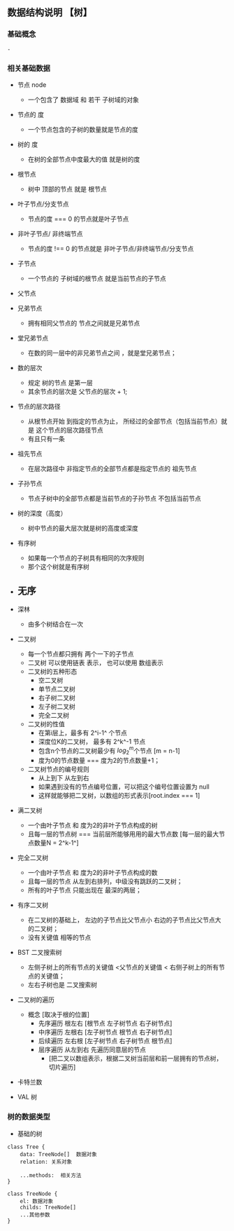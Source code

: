 ## 数据结构说明 【树】

### 基础概念
    - 

### 相关基础数据

- 节点 node
    - 一个包含了 数据域 和 若干 子树域的对象

- 节点的 度
    - 一个节点包含的子树的数量就是节点的度

- 树的 度
    - 在树的全部节点中度最大的值 就是树的度

- 根节点
    - 树中 顶部的节点 就是 根节点

- 叶子节点/分支节点
    - 节点的度 === 0 的节点就是叶子节点

- 非叶子节点/ 非终端节点
    - 节点的度 !== 0 的节点就是 非叶子节点/非终端节点/分支节点

- 子节点
    - 一个节点的 子树域的根节点 就是当前节点的子节点

- 父节点

- 兄弟节点
    - 拥有相同父节点的 节点之间就是兄弟节点

- 堂兄弟节点
    - 在数的同一层中的非兄弟节点之间 ，就是堂兄弟节点；

- 数的层次
    - 规定 树的节点 是第一层
    - 其余节点的层次是 父节点的层次 + 1;


- 节点的层次路径
    - 从根节点开始 到指定的节点为止， 所经过的全部节点（包括当前节点）就是 这个节点的层次路径节点
    - 有且只有一条

- 祖先节点
    - 在层次路径中 非指定节点的全部节点都是指定节点的 祖先节点  

- 子孙节点
    - 节点子树中的全部节点都是当前节点的子孙节点 不包括当前节点  

- 树的深度（高度）
    - 树中节点的最大层次就是树的高度或深度

- 有序树
    - 如果每一个节点的子树具有相同的次序规则
    - 那个这个树就是有序树

- 无序
    - 

- 深林
    - 由多个树结合在一次

- 二叉树
    - 每一个节点都只拥有 两个一下的子节点
    - 二叉树 可以使用链表 表示， 也可以使用 数组表示
    - 二叉树的五种形态
        - 空二叉树
        - 单节点二叉树
        - 右子树二叉树
        - 左子树二叉树
        - 完全二叉树
    - 二叉树的性值
        - 在第i层上，最多有 2^i-1^ 个节点
        - 深度位K的二叉树， 最多有 2^k^-1 节点
        - 包含n个节点的二叉树最少有 $log_2^m$个节点 [m = n-1] 
        - 度为0的节点数量 === 度为2的节点数量+1；
    - 二叉树节点的编号规则
        - 从上到下 从左到右
        - 如果遇到没有的节点编号位置，可以把这个编号位置设置为 null
        - 这样就能够把二叉树，以数组的形式表示[root.index === 1]

- 满二叉树
    - 一个由叶子节点 和 度为2的非叶子节点构成的树
    - 且每一层的节点树 === 当前层所能够用用的最大节点数 [每一层的最大节点数量N = 2^k-1^]

- 完全二叉树
    - 一个由叶子节点 和 度为2的非叶子节点构成的数
    - 且每一层的节点 从左到右排列，中级没有跳跃的二叉树；
    - 所有的叶子节点 只能出现在 最深的两层；


- 有序二叉树
    - 在二叉树的基础上， 左边的子节点比父节点小 右边的子节点比父节点大 的二叉树；
    - 没有关键值 相等的节点

- BST  二叉搜索树
    - 左侧子树上的所有节点的关键值 <父节点的关键值 < 右侧子树上的所有节点的关键值；
    - 左右子树也是 二叉搜索树 

- 二叉树的遍历
    - 概念 [取决于根的位置]
        - 先序遍历 根左右 [根节点 左子树节点 右子树节点]
        - 中序遍历 左根右 [左子树节点 根节点 右子树节点]
        - 后续遍历 左右根 [左子树节点 右子树节点 根节点]
        - 层序遍历 从左到右 先遍历同意层的节点
            - [把二叉以数组表示，根据二叉树当前层和前一层拥有的节点树，切片遍历]


- 卡特兰数

- VAL 树

    


### 树的数据类型

- 基础的树

```
class Tree {
    data: TreeNode[]  数据对象
    relation: 关系对象

    ...methods:  相关方法
}

class TreeNode {
    el: 数据对象
    childs: TreeNode[]
    ...其他参数
}


```
    
    